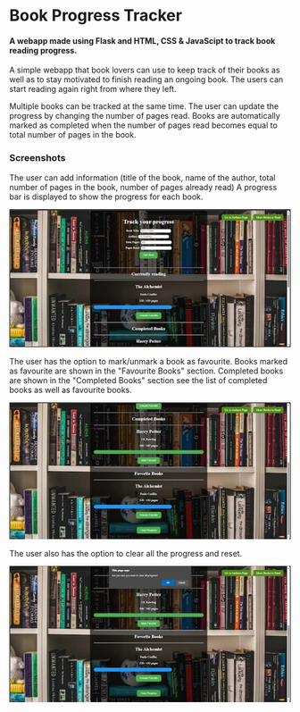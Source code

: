 # Book Progress Tracker #
#### A webapp made using **Flask** and **HTML, CSS & JavaScipt** to track book reading progress. ####

A simple webapp that book lovers can use to keep track of their books as well as to stay motivated to finish reading an ongoing book. The users can start reading again right from where they left.

Multiple books can be tracked at the same time. The user can update the progress by changing the number of pages read. Books are automatically marked as completed when the number of pages read becomes equal to total number of pages in the book.


### Screenshots ###

The user can add information (title of the book, name of the author, total number of pages in the book, number of pages already read) A progress bar is displayed to show the progress for each book.

![Image 3](/screenshots/img1.jpg)

The user has the option to mark/unmark a book as favourite. Books marked as favourite are shown in the "Favourite Books" section. Completed books are shown in the "Completed Books" section see the list of completed books as well as favourite books.

![Image 2](/screenshots/img2.jpg)

The user also has the option to clear all the progress and reset.

![Image 1](/screenshots/img3.jpg)
